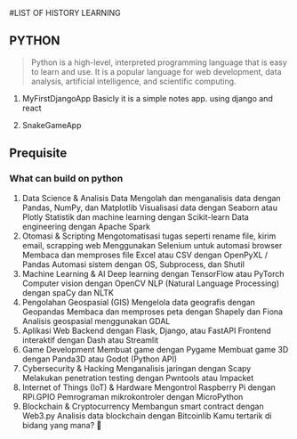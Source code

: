 ﻿#LIST OF HISTORY LEARNING

## PYTHON

> Python is a high-level, interpreted programming language that is easy to learn and use. It is a popular language for web development, data analysis, artificial intelligence, and scientific computing.

1. MyFirstDjangoApp
   Basicly it is a simple notes app. using django and react

2. SnakeGameApp



## Prequisite
### What can build on python 
1. Data Science & Analisis Data
Mengolah dan menganalisis data dengan Pandas, NumPy, dan Matplotlib
Visualisasi data dengan Seaborn atau Plotly
Statistik dan machine learning dengan Scikit-learn
Data engineering dengan Apache Spark
2. Otomasi & Scripting
Mengotomatisasi tugas seperti rename file, kirim email, scrapping web
Menggunakan Selenium untuk automasi browser
Membaca dan memproses file Excel atau CSV dengan OpenPyXL / Pandas
Automasi sistem dengan OS, Subprocess, dan Shutil
3. Machine Learning & AI
Deep learning dengan TensorFlow atau PyTorch
Computer vision dengan OpenCV
NLP (Natural Language Processing) dengan spaCy dan NLTK
4. Pengolahan Geospasial (GIS)
Mengelola data geografis dengan Geopandas
Membaca dan memproses peta dengan Shapely dan Fiona
Analisis geospasial menggunakan GDAL
5. Aplikasi Web
Backend dengan Flask, Django, atau FastAPI
Frontend interaktif dengan Dash atau Streamlit
6. Game Development
Membuat game dengan Pygame
Membuat game 3D dengan Panda3D atau Godot (Python API)
7. Cybersecurity & Hacking
Menganalisis jaringan dengan Scapy
Melakukan penetration testing dengan Pwntools atau Impacket
8. Internet of Things (IoT) & Hardware
Mengontrol Raspberry Pi dengan RPi.GPIO
Pemrograman mikrokontroler dengan MicroPython
9. Blockchain & Cryptocurrency
Membangun smart contract dengan Web3.py
Analisis data blockchain dengan Bitcoinlib
Kamu tertarik di bidang yang mana? 🚀

